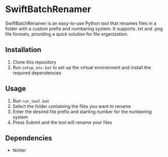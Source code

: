 # SwiftBatchRenamer

SwiftBatchRenamer is an easy-to-use Python tool that renames files in a folder with a custom prefix and numbering system. It supports .txt and .png file formats, providing a quick solution for file organization.

## Installation

1. Clone this repository
2. Run `setup_env.bat` to set up the virtual environment and install the required dependencies

## Usage

1. Run `run_tool.bat`
2. Select the folder containing the files you want to rename
3. Enter the desired file prefix and starting number for the numbering system
4. Press Submit and the tool will rename your files

## Dependencies

- tkinter
